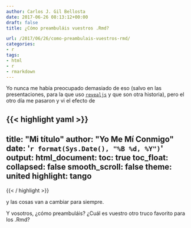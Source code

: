 ```yaml
---
author: Carlos J. Gil Bellosta
date: 2017-06-26 08:13:12+00:00
draft: false
title: ¿Cómo preambuláis vuestros .Rmd?

url: /2017/06/26/como-preambulais-vuestros-rmd/
categories:
- r
tags:
- html
- r
- rmarkdown
---
```


Yo nunca me había preocupado demasiado de eso (salvo en las presentaciones, para la que uso [`revealjs`](http://rmarkdown.rstudio.com/revealjs_presentation_format.html) y que son otra historia), pero el otro día me pasaron y vi el efecto de

{{< highlight yaml >}}
---
title: "Mi título"
author: "Yo Me Mí Conmigo"
date: '`r format(Sys.Date(), "%B %d, %Y")`'
output:
  html_document:
    toc: true
    toc_float:
      collapsed: false
      smooth_scroll: false
    theme: united
    highlight: tango
---
{{< / highlight >}}

y las cosas van a cambiar para siempre.

Y vosotros, ¿cómo preambuláis? ¿Cuál es vuestro otro truco favorito para los .Rmd?
